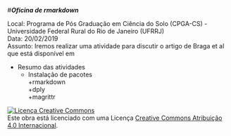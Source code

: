 #___Oficina de rmarkdown___

Local: Programa de Pós Graduação em Ciência do Solo (CPGA-CS) - Universidade Federal Rural do Rio de Janeiro (UFRRJ)<br>
Data: 20/02/2019<br>
Assunto: Iremos realizar uma atividade para discutir o artigo de Braga et al que está  disponível em 

* Resumo das atividades
    + Instalação de pacotes<br>
      +rmarkdown<br>
      +dply<br>
      +magrittr<br>

<a rel="license" href="http://creativecommons.org/licenses/by/4.0/"><img alt="Licença Creative Commons" style="border-width:0" src="https://i.creativecommons.org/l/by/4.0/88x31.png" /></a><br />Este obra está licenciado com uma Licença <a rel="license" href="http://creativecommons.org/licenses/by/4.0/">Creative Commons Atribuição 4.0 Internacional</a>.
    
